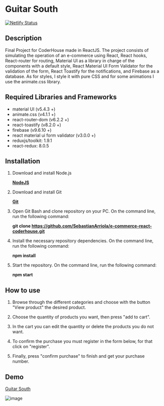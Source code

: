 # Guitar South

[![Netlify Status](https://api.netlify.com/api/v1/badges/50b5bf5f-4b8f-4efe-a7a1-2124a90f2743/deploy-status)](https://app.netlify.com/sites/ecommerce-react-coderhouse/deploys)

## Description

Final Project for CoderHouse made in ReactJS.
The project consists of simulating the operation of an e-commerce using React, React hooks, React-router for routing, Material UI as a library in charge of the components with a default style, React Material UI Form Validator for the validation of the form, React Toastify for the notifications, and Firebase as a database. As for styles, I style it with pure CSS and for some animations I use the animate.css library.

## Required Libraries and Frameworks

- material UI (v5.4.3 +)
- animate.css (v4.1.1 +)
- react-router-dom (v6.2.2 +)
- react-toastify (v8.2.0 +)
- firebase (v9.6.10 +)
- react material ui form validator (v3.0.0 +)
- reduxjs/toolkit: 1.9.1
- react-redux: 8.0.5

## Installation

1. Download and install Node.js

   **[NodeJS](https://nodejs.org/en/download/)**

2. Download and install Git

   **[Git](https://git-scm.com)**

3. Open Git Bash and clone repository on your PC. On the command line, run the following command:

   **git clone https://github.com/SebastianArriola/e-commerce-react-coderhouse.git**

4. Install the necessary repository dependencies. On the command line, run the following command:

   **npm install**

5. Start the repository. On the command line, run the following command: 
   
   **npm start**

## How to use

1. Browse through the different categories and choose with the button "View product" the desired product.

2. Choose the quantity of products you want, then press "add to cart".

3. In the cart you can edit the quantity or delete the products you do not want.

4. To confirm the purchase you must register in the form below, for that click on "register".

5. Finally, press "confirm purchase" to finish and get your purchase number.

## Demo

[Guitar South](https://ecommerce-react-coderhouse.netlify.app)

![image](https://github.com/SebastianArriola/e-commerce-react-coderhouse/blob/master/demo.gif)
